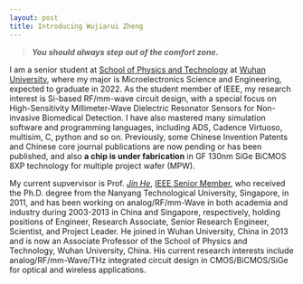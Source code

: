 ```yaml
---
layout: post
title: Introducing Wujiarui Zheng
---
```


> **_You should always step out of the comfort zone._**


I am a senior student at [School of Physics and Technology](http://physics.whu.edu.cn/en/Home.htm) at [Wuhan University](https://en.whu.edu.cn/), where my major is Microelectronics Science and Engineering, expected to graduate in 2022. As the student member of IEEE, my research interest is Si-based RF/mm-wave circuit design, with a special focus on High-Sensitivity Millimeter-Wave Dielectric Resonator Sensors for Non-invasive Biomedical Detection. I have also mastered many simulation software and programming languages, including ADS, Cadence Virtuoso, multisim, C, python and so on. Previously, some Chinese Invention Patents and Chinese core journal publications are now pending or has been published, and also **a chip is under fabrication** in GF 130nm SiGe BiCMOS 8XP technology for multiple project wafer (MPW).

My current supvervisor is Prof. [_Jin He_](http://physics.whu.edu.cn/info/1053/2154.htm), [IEEE Senior Member](https://ieeexplore.ieee.org/author/37404360500), who received the Ph.D. degree from the Nanyang Technological University, Singapore, in 2011, and has been working on analog/RF/mm-Wave in both academia and industry during 2003-2013 in China and Singapore, respectively, holding positions of Engineer, Research Associate, Senior Research Engineer, Scientist, and Project Leader. He joined in Wuhan University, China in 2013 and is now an Associate Professor of the School of Physics and Technology, Wuhan University, China. His current research interests include analog/RF/mm-Wave/THz integrated circuit design in CMOS/BiCMOS/SiGe for optical and wireless applications.
